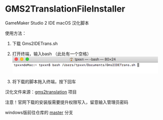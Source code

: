 # GMS2TranslationFileInstaller
 GameMaker Studio 2 IDE macOS 汉化脚本

使用方法：
1. 下载 Gms2IDETrans.sh

2. 打开终端，输入bash （此处有一个空格）
![示例图片](https://github.com/GamemakerChina/GMS2TranslationFileInstaller/blob/macOS-sh/ex.png)

3. 将下载的脚本拖入终端，按下回车

汉化文件来源：[gms2translation](https://github.com/GamemakerChina/gms2translation/tree/gh-pages) 项目

注意！官网下载的安装版需要提升权限写入，留意输入管理员密码

 windows版前往仓库的 [master](https://github.com/GamemakerChina/GMS2TranslationFileInstaller) 分支
